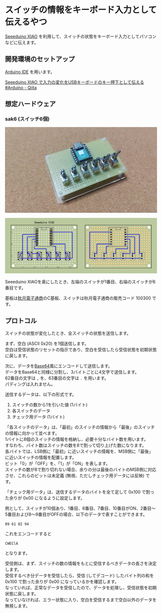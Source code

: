 スイッチの情報をキーボード入力として伝えるやつ
==============================================

[Seeeduino XIAO](https://wiki.seeedstudio.com/Seeeduino-XIAO/) を利用して、スイッチの状態をキーボード入力としてパソコンなどに伝えます。

## 開発環境のセットアップ

[Arduino IDE](https://www.arduino.cc/en/software) を用います。

[Seeeduino XIAO で入力の変化をUSBキーボードのキー押下として伝える #Arduino - Qiita](https://qiita.com/mikecat_mixc/items/c3f5e39e54b36b1a538a)

## 想定ハードウェア

### sak6 (スイッチ6個)

![完成品](sak6_phy.jpg)

![設計図](sak6_board.png)

Seeeduino XIAOを奥にしたとき、左端のスイッチが1番目、右端のスイッチが6番目です。

基板は[秋月電子通商](https://akizukidenshi.com/catalog/default.aspx)のC基板、スイッチは秋月電子通商の販売コード 100300 です。

## プロトコル

スイッチの状態が変化したとき、全スイッチの状態を送信します。

まず、空白 (ASCII 0x20) を1個送信します。  
空白は受信状態のリセットの指示であり、空白を受信したら受信状態を初期状態に戻します。

次に、データを[Base64](https://ja.wikipedia.org/wiki/Base64)風にエンコードして送信します。  
データをBase64と同様に分割し、3バイトごとに4文字で送信します。  
62番目の文字は `,` を、63番目の文字は `.` を用います。  
パディングは入れません。

送信するデータは、以下の形式です。

1. スイッチの数から1を引いた値 (1バイト)
2. 各スイッチのデータ
3. チェック用データ (1バイト)

「各スイッチのデータ」は、「最初」のスイッチの情報から「最後」のスイッチの情報に向かって並べます。  
1バイトに8個のスイッチの情報を格納し、必要十分なバイト数を用います。  
すなわち、バイト数はスイッチの数を8で割って切り上げた数になります。  
各バイトでは、LSB側に「最初」に近いスイッチの情報を、MSB側に「最後」に近いスイッチの情報を配置します。  
ビット「0」が「OFF」を、「1」が「ON」を表します。  
スイッチの数が8で割り切れない場合、余りの分は最後のバイトのMSB側に対応させ、これらのビットは未定義 (無視、ただしチェック用データには反映) です。

「チェック用データ」は、送信するデータのバイトを全て足して 0x100 で割った余りが 0x00 になるように設定します。

例として、スイッチが10個あり、1番目、6番目、7番目、10番目がON、2番目～5番目および8～9番目がOFFの場合、以下のデータで表すことができます。

```
09 61 02 94
```

これをエンコードすると

```
CWEClA
```

となります。

受信側は、まず、スイッチの数の情報をもとに受信するべきデータの長さを決定します。  
受信するべき分データを受信したら、受信 (してデコード) したバイト列の和を 0x100 で割った余りが 0x00 になっているかを確認します。  
なっていれば、正常なデータを受信したので、データを処理し、受信状態を初期状態に戻します。  
なっていなければ、エラー状態に入り、空白を受信するまで空白以外のデータを無視します。
